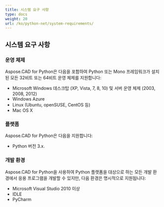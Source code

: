 ```yaml
---
title: 시스템 요구 사항
type: docs
weight: 20
url: /ko/python-net/system-requirements/
---
```


## **시스템 요구 사항**

### **운영 체제**

Aspose.CAD for Python은 다음을 포함하여 Python 또는 Mono 프레임워크가 설치된 모든 32비트 또는 64비트 운영 체제를 지원합니다:

- Microsoft Windows 데스크탑 (XP, Vista, 7, 8, 10) 및 서버 운영 체제 (2003, 2008, 2012)
- Windows Azure
- Linux (Ubuntu, openSUSE, CentOS 등)
- Mac OS X

### **플랫폼**

Aspose.CAD for Python은 다음을 지원합니다:

- Python 버전 3.x.

### **개발 환경**

Aspose.CAD for Python을 사용하여 Python 플랫폼을 대상으로 하는 모든 개발 환경에서 응용 프로그램을 개발할 수 있지만, 다음 환경은 명시적으로 지원됩니다:

- Microsoft Visual Studio 2010 이상
- IDLE
- PyCharm
